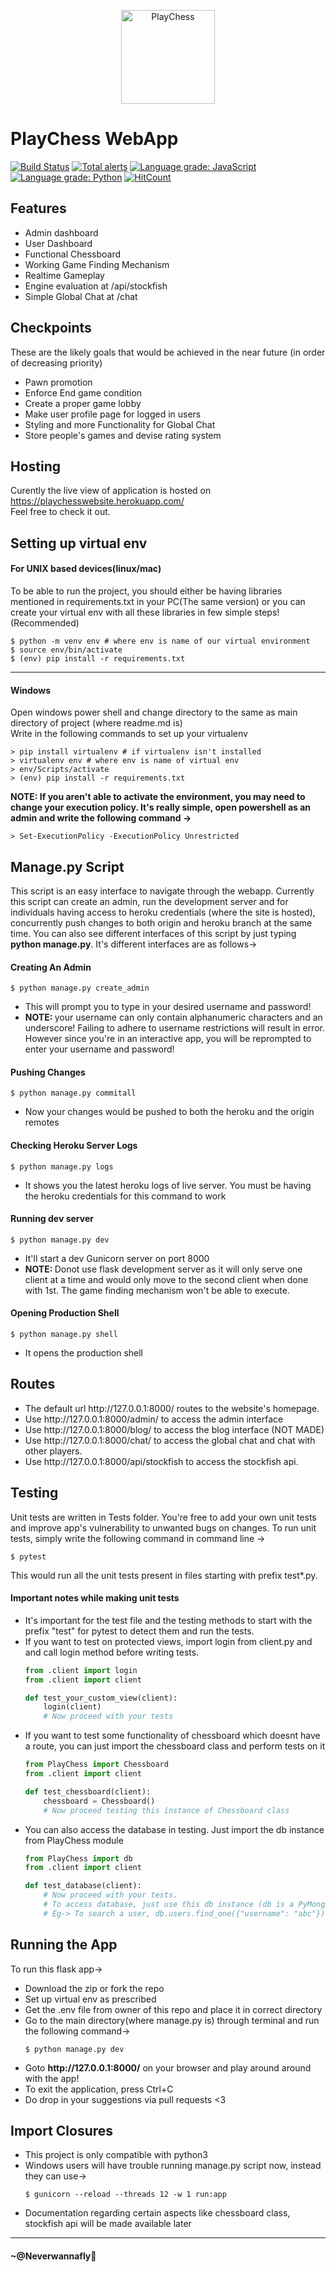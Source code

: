 <p align="center"><img src="PlayChess/static/Images/logo/PlayChess.png" alt="PlayChess" height="150px"></p>

# PlayChess WebApp

[![Build Status](https://travis-ci.org/neverwannafly/PlayChess.svg?branch=master)](https://travis-ci.org/neverwannafly/PlayChess)
[![Total alerts](https://img.shields.io/lgtm/alerts/g/neverwannafly/PlayChess.svg?logo=lgtm&logoWidth=18)](https://lgtm.com/projects/g/neverwannafly/PlayChess/alerts/)
[![Language grade: JavaScript](https://img.shields.io/lgtm/grade/javascript/g/neverwannafly/PlayChess.svg?logo=lgtm&logoWidth=18)](https://lgtm.com/projects/g/neverwannafly/PlayChess/context:javascript)
[![Language grade: Python](https://img.shields.io/lgtm/grade/python/g/neverwannafly/PlayChess.svg?logo=lgtm&logoWidth=18)](https://lgtm.com/projects/g/neverwannafly/PlayChess/context:python)
[![HitCount](http://hits.dwyl.io/neverwannafly/PlayChess.svg)](http://hits.dwyl.io/neverwannafly/PlayChess)



## Features
<ul>
    <li>Admin dashboard</li>
    <li>User Dashboard</li>
    <li>Functional Chessboard</li>
    <li>Working Game Finding Mechanism</li>
    <li>Realtime Gameplay</li>
    <li>Engine evaluation at /api/stockfish</li>
    <li>Simple Global Chat at /chat</li>
</ul>

## Checkpoints
These are the likely goals that would be achieved in the near future (in order of decreasing priority)
<ul>
    <li>Pawn promotion</li>
    <li>Enforce End game condition</li>
    <li>Create a proper game lobby</li>
    <li>Make user profile page for logged in users</li>
    <li>Styling and more Functionality for Global Chat</li>
    <li>Store people's games and devise rating system</li>
</ul>

## Hosting
Curently the live view of application is hosted on https://playchesswebsite.herokuapp.com/<br>
Feel free to check it out. <br>

## <a name="env"></a>Setting up virtual env
#### For UNIX based devices(linux/mac)
<a id="#venv"></a>
To be able to run the project, you should either be having libraries mentioned in requirements.txt in your PC(The same version) or you can create your virtual env with all these libraries in few simple steps! (Recommended)<br>

```shell
$ python -m venv env # where env is name of our virtual environment
$ source env/bin/activate
$ (env) pip install -r requirements.txt
```
<hr></hr>

#### Windows 
Open windows power shell and change directory to the same as main directory of project (where readme.md is)<br>
Write in the following commands to set up your virtualenv

```shell
> pip install virtualenv # if virtualenv isn't installed
> virtualenv env # where env is name of virtual env
> env/Scripts/activate
> (env) pip install -r requirements.txt
```
<strong>NOTE: If you aren't able to activate the environment, you may need to change your execution policy. It's really simple, open powershell as an admin and write the following command -></strong>
```shell
> Set-ExecutionPolicy -ExecutionPolicy Unrestricted
```

## Manage.py Script
This script is an easy interface to navigate through the webapp. Currently this script can create an admin, run  the development server and for individuals having access to heroku credentials (where the site is hosted), concurrently push changes to both origin and heroku branch at the same time. You can also see different interfaces of this script by just typing <strong>python manage.py</strong>. It's different interfaces are as follows->
#### Creating An Admin 

```shell
$ python manage.py create_admin
```

<ul>
    <li>This will prompt you to type in your desired username and password!</li>
<li><strong>NOTE: </strong>your username can only contain alphanumeric characters and an underscore! Failing to adhere to username restrictions will result in error. However since you're in an interactive app, you will be reprompted to enter your username and password!</li>
</ul>

#### Pushing Changes

```shell
$ python manage.py commitall
```

<ul>
<li>Now your changes would be pushed to both the heroku and the origin remotes</li>
</ul>

#### Checking Heroku Server Logs

```shell
$ python manage.py logs
```

<ul>
<li>It shows you the latest heroku logs of live server. You must be having the heroku credentials for this command to work</li>
</ul>

#### Running dev server


```shell
$ python manage.py dev
```

<ul>
<li>It'll start a dev Gunicorn server on port 8000</li>
<li><strong>NOTE: </strong>Donot use flask development server as it will only serve one client at a time and would only move to the second client when done with 1st. The game finding mechanism won't be able to execute.</li>
</ul>

#### Opening Production Shell

```shell
$ python manage.py shell
```

<ul>
<li>It opens the production shell</li>
</ul>

## Routes
<ul>
<li>The default url http://127.0.0.1:8000/ routes to the website's homepage.</li>
<li>Use http://127.0.0.1:8000/admin/ to access the admin interface</li>
<li>Use http://127.0.0.1:8000/blog/ to access the blog interface (NOT MADE)</li>
<li>Use http://127.0.0.1:8000/chat/ to access the global chat and chat with other players.</li>
<li>Use http://127.0.0.1:8000/api/stockfish to access the stockfish api.</li>
</ul>

## Testing
Unit tests are written in Tests folder. You're free to add your own unit tests and improve app's
vulnerability to unwanted bugs on changes. To run unit tests, simply write the following 
command in command line -><br>
```shell
$ pytest
```
This would run all the unit tests present in files starting with prefix test*.py.<br>
#### Important notes while making unit tests
<ul>
<li> It's important for the test file and the testing methods to start with the prefix "test" for pytest to detect them and run the tests. </li>
<li> If you want to test on protected views, import login from client.py and and call login method before writing tests.
        
```python
from .client import login
from .client import client

def test_your_custom_view(client):
    login(client)
    # Now proceed with your tests
```
</li>

<li>If you want to test some functionality of chessboard which doesnt have a route, you can just import the chessboard class and perform tests on it

```python
from PlayChess import Chessboard
from .client import client

def test_chessboard(client):
    chessboard = Chessboard()
    # Now proceed testing this instance of Chessboard class
```
</li>

<li>You can also access the database in testing. Just import the db instance from PlayChess module

```python
from PlayChess import db
from .client import client

def test_database(client):
    # Now proceed with your tests.
    # To access database, just use this db instance (db is a PyMongo instance)
    # Eg-> To search a user, db.users.find_one({"username": "abc"})
```
</li>

</ul>

## Running the App
To run this flask app-><br>
<ul>
<li>Download the zip or fork the repo</li>
<li>Set up virtual env as prescribed</li>
<li>Get the .env file from owner of this repo and place it in correct directory</li>
<li>Go to the main directory(where manage.py is) through terminal and run the following command-></li>

```shell
$ python manage.py dev
```

<li>Goto <strong>http://127.0.0.1:8000/</strong> on your browser and play around around with the app!</li>
<li>To exit the application, press Ctrl+C</li>
<li>Do drop in your suggestions via pull requests <3 </li>

</ul>

## Import Closures

<ul>
<li> This project is only compatible with python3</li>
<li> Windows users will have trouble running manage.py script now, instead they can use-></li>

```shell
$ gunicorn --reload --threads 12 -w 1 run:app
```
<li>Documentation regarding certain aspects like chessboard class, stockfish api will be made available later</li>
</ul>

<hr>

#### ~@Neverwannafly
